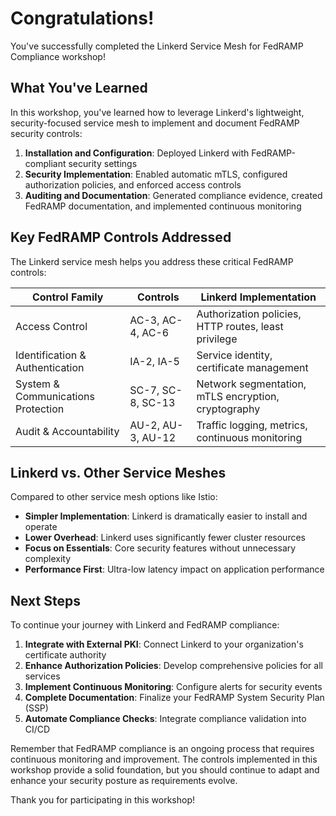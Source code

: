 # Congratulations!

You've successfully completed the Linkerd Service Mesh for FedRAMP Compliance workshop!

## What You've Learned

In this workshop, you've learned how to leverage Linkerd's lightweight, security-focused service mesh to implement and document FedRAMP security controls:

1. **Installation and Configuration**: Deployed Linkerd with FedRAMP-compliant security settings
2. **Security Implementation**: Enabled automatic mTLS, configured authorization policies, and enforced access controls
3. **Auditing and Documentation**: Generated compliance evidence, created FedRAMP documentation, and implemented continuous monitoring

## Key FedRAMP Controls Addressed

The Linkerd service mesh helps you address these critical FedRAMP controls:

| Control Family | Controls | Linkerd Implementation |
|----------------|----------|------------------------|
| Access Control | AC-3, AC-4, AC-6 | Authorization policies, HTTP routes, least privilege |
| Identification & Authentication | IA-2, IA-5 | Service identity, certificate management |
| System & Communications Protection | SC-7, SC-8, SC-13 | Network segmentation, mTLS encryption, cryptography |
| Audit & Accountability | AU-2, AU-3, AU-12 | Traffic logging, metrics, continuous monitoring |

## Linkerd vs. Other Service Meshes

Compared to other service mesh options like Istio:

- **Simpler Implementation**: Linkerd is dramatically easier to install and operate
- **Lower Overhead**: Linkerd uses significantly fewer cluster resources
- **Focus on Essentials**: Core security features without unnecessary complexity
- **Performance First**: Ultra-low latency impact on application performance

## Next Steps

To continue your journey with Linkerd and FedRAMP compliance:

1. **Integrate with External PKI**: Connect Linkerd to your organization's certificate authority
2. **Enhance Authorization Policies**: Develop comprehensive policies for all services
3. **Implement Continuous Monitoring**: Configure alerts for security events
4. **Complete Documentation**: Finalize your FedRAMP System Security Plan (SSP)
5. **Automate Compliance Checks**: Integrate compliance validation into CI/CD

Remember that FedRAMP compliance is an ongoing process that requires continuous monitoring and improvement. The controls implemented in this workshop provide a solid foundation, but you should continue to adapt and enhance your security posture as requirements evolve.

Thank you for participating in this workshop!